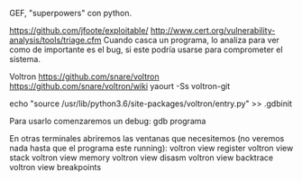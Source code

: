 GEF, "superpowers" con python.

https://github.com/jfoote/exploitable/
http://www.cert.org/vulnerability-analysis/tools/triage.cfm
Cuando casca un programa, lo analiza para ver como de importante es el bug, si este podría usarse para comprometer el sistema.


Voltron
https://github.com/snare/voltron
https://github.com/snare/voltron/wiki
yaourt -Ss voltron-git

echo "source /usr/lib/python3.6/site-packages/voltron/entry.py" >> .gdbinit

Para usarlo comenzaremos un debug:
gdb programa

En otras terminales abriremos las ventanas que necesitemos (no veremos nada hasta que el programa este running):
voltron view register
voltron view stack
voltron view memory
voltron view disasm
voltron view backtrace
voltron view breakpoints
